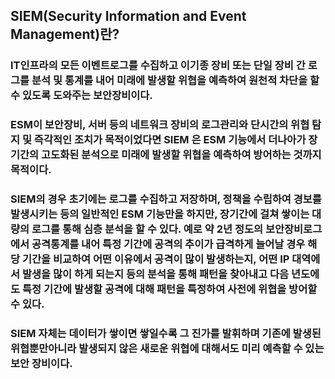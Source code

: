 ## SIEM(Security Information and Event Management)란?
### IT인프라의 모든 이벤트로그를 수집하고 이기종 장비 또는 단일 장비 간 로그를 분석 및 통계를 내어 미래에 발생할 위협을 예측하여 원천적 차단을 할 수 있도록 도와주는 보안장비이다.
### ESM이 보안장비, 서버 등의 네트워크 장비의 로그관리와 단시간의 위협 탐지 및 즉각적인 조치가 목적이었다면 SIEM 은 ESM 기능에서 더나아가 장기간의 고도화된 분석으로 미래에 발생할 위협을 예측하여 방어하는 것까지 목적이다.
### SIEM의 경우 초기에는 로그를 수집하고 저장하며, 정책을 수립하여 경보를 발생시키는 등의 일반적인 ESM 기능만을 하지만, 장기간에 걸쳐 쌓이는 대량의 로그를 통해 심층 분석을 할 수 있다. 예로 약 2년 정도의 보안장비로그에서 공격통계를 내어 특정 기간에 공격의 추이가 급격하게 늘어날 경우 해당 기간을 비교하여 어떤 이유에서 공격이 많이 발생하는지, 어떤 IP 대역에서 발생을 많이 하게 되는지 등의 분석을 통해 패턴을 찾아내고 다음 년도에도 특정 기간에 발생할 공격에 대해 패턴을 특정하여 사전에 위협을 방어할 수 있다.
### SIEM 자체는 데이터가 쌓이면 쌓일수록 그 진가를 발휘하며 기존에 발생된 위협뿐만아니라 발생되지 않은 새로운 위협에 대해서도 미리 예측할 수 있는 보안 장비이다.
